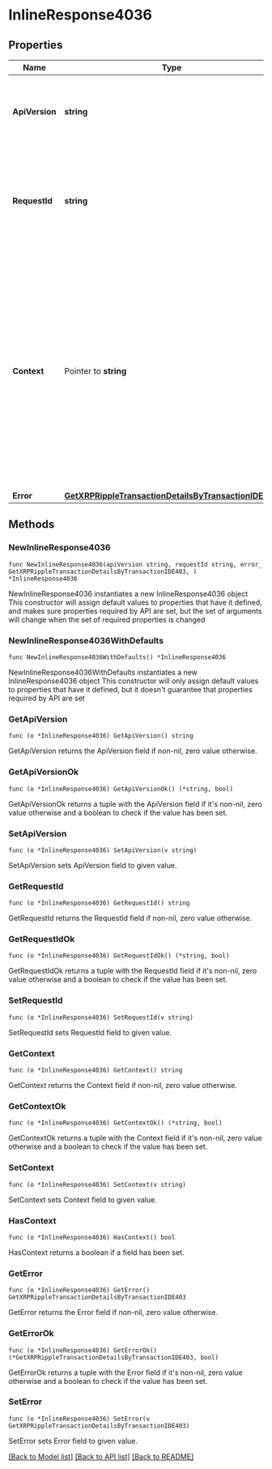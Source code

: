 # InlineResponse4036

## Properties

Name | Type | Description | Notes
------------ | ------------- | ------------- | -------------
**ApiVersion** | **string** | Specifies the version of the API that incorporates this endpoint. | 
**RequestId** | **string** | Defines the ID of the request. The &#x60;requestId&#x60; is generated by Crypto APIs and it&#39;s unique for every request. | 
**Context** | Pointer to **string** | In batch situations the user can use the context to correlate responses with requests. This property is present regardless of whether the response was successful or returned as an error. &#x60;context&#x60; is specified by the user. | [optional] 
**Error** | [**GetXRPRippleTransactionDetailsByTransactionIDE403**](GetXRPRippleTransactionDetailsByTransactionIDE403.md) |  | 

## Methods

### NewInlineResponse4036

`func NewInlineResponse4036(apiVersion string, requestId string, error_ GetXRPRippleTransactionDetailsByTransactionIDE403, ) *InlineResponse4036`

NewInlineResponse4036 instantiates a new InlineResponse4036 object
This constructor will assign default values to properties that have it defined,
and makes sure properties required by API are set, but the set of arguments
will change when the set of required properties is changed

### NewInlineResponse4036WithDefaults

`func NewInlineResponse4036WithDefaults() *InlineResponse4036`

NewInlineResponse4036WithDefaults instantiates a new InlineResponse4036 object
This constructor will only assign default values to properties that have it defined,
but it doesn't guarantee that properties required by API are set

### GetApiVersion

`func (o *InlineResponse4036) GetApiVersion() string`

GetApiVersion returns the ApiVersion field if non-nil, zero value otherwise.

### GetApiVersionOk

`func (o *InlineResponse4036) GetApiVersionOk() (*string, bool)`

GetApiVersionOk returns a tuple with the ApiVersion field if it's non-nil, zero value otherwise
and a boolean to check if the value has been set.

### SetApiVersion

`func (o *InlineResponse4036) SetApiVersion(v string)`

SetApiVersion sets ApiVersion field to given value.


### GetRequestId

`func (o *InlineResponse4036) GetRequestId() string`

GetRequestId returns the RequestId field if non-nil, zero value otherwise.

### GetRequestIdOk

`func (o *InlineResponse4036) GetRequestIdOk() (*string, bool)`

GetRequestIdOk returns a tuple with the RequestId field if it's non-nil, zero value otherwise
and a boolean to check if the value has been set.

### SetRequestId

`func (o *InlineResponse4036) SetRequestId(v string)`

SetRequestId sets RequestId field to given value.


### GetContext

`func (o *InlineResponse4036) GetContext() string`

GetContext returns the Context field if non-nil, zero value otherwise.

### GetContextOk

`func (o *InlineResponse4036) GetContextOk() (*string, bool)`

GetContextOk returns a tuple with the Context field if it's non-nil, zero value otherwise
and a boolean to check if the value has been set.

### SetContext

`func (o *InlineResponse4036) SetContext(v string)`

SetContext sets Context field to given value.

### HasContext

`func (o *InlineResponse4036) HasContext() bool`

HasContext returns a boolean if a field has been set.

### GetError

`func (o *InlineResponse4036) GetError() GetXRPRippleTransactionDetailsByTransactionIDE403`

GetError returns the Error field if non-nil, zero value otherwise.

### GetErrorOk

`func (o *InlineResponse4036) GetErrorOk() (*GetXRPRippleTransactionDetailsByTransactionIDE403, bool)`

GetErrorOk returns a tuple with the Error field if it's non-nil, zero value otherwise
and a boolean to check if the value has been set.

### SetError

`func (o *InlineResponse4036) SetError(v GetXRPRippleTransactionDetailsByTransactionIDE403)`

SetError sets Error field to given value.



[[Back to Model list]](../README.md#documentation-for-models) [[Back to API list]](../README.md#documentation-for-api-endpoints) [[Back to README]](../README.md)


